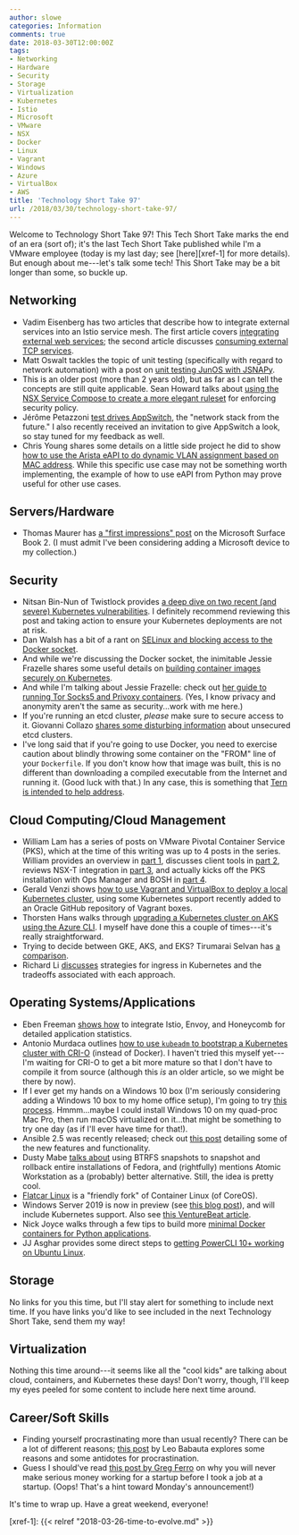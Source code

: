```yaml
---
author: slowe
categories: Information
comments: true
date: 2018-03-30T12:00:00Z
tags:
- Networking
- Hardware
- Security
- Storage
- Virtualization
- Kubernetes
- Istio
- Microsoft
- VMware
- NSX
- Docker
- Linux
- Vagrant
- Windows
- Azure
- VirtualBox
- AWS
title: 'Technology Short Take 97'
url: /2018/03/30/technology-short-take-97/
---
```


Welcome to Technology Short Take 97! This Tech Short Take marks the end of an era (sort of); it's the last Tech Short Take published while I'm a VMware employee (today is my last day; see [here][xref-1] for more details). But enough about me---let's talk some tech! This Short Take may be a bit longer than some, so buckle up.<!--more-->

## Networking

* Vadim Eisenberg has two articles that describe how to integrate external services into an Istio service mesh. The first article covers [integrating external web services][link-5]; the second article discusses [consuming external TCP services][link-6].
* Matt Oswalt tackles the topic of unit testing (specifically with regard to network automation) with a post on [unit testing JunOS with JSNAPy][link-11].
* This is an older post (more than 2 years old), but as far as I can tell the concepts are still quite applicable. Sean Howard talks about [using the NSX Service Compose to create a more elegant ruleset][link-14] for enforcing security policy.
* Jérôme Petazzoni [test drives AppSwitch][link-24], the "network stack from the future." I also recently received an invitation to give AppSwitch a look, so stay tuned for my feedback as well.
* Chris Young shares some details on a little side project he did to show [how to use the Arista eAPI to do dynamic VLAN assignment based on MAC address][link-26]. While this specific use case may not be something worth implementing, the example of how to use eAPI from Python may prove useful for other use cases.

## Servers/Hardware

* Thomas Maurer has [a "first impressions" post][link-20] on the Microsoft Surface Book 2. (I must admit I've been considering adding a Microsoft device to my collection.)

## Security

* Nitsan Bin-Nun of Twistlock provides [a deep dive on two recent (and severe) Kubernetes vulnerabilities][link-1]. I definitely recommend reviewing this post and taking action to ensure your Kubernetes deployments are not at risk.
* Dan Walsh has a bit of a rant on [SELinux and blocking access to the Docker socket][link-2].
* And while we're discussing the Docker socket, the inimitable Jessie Frazelle shares some useful details on [building container images securely on Kubernetes][link-4].
* And while I'm talking about Jessie Frazelle: check out [her guide to running Tor Socks5 and Privoxy containers][link-10]. (Yes, I know privacy and anonymity aren't the same as security...work with me here.)
* If you're running an etcd cluster, _please_ make sure to secure access to it. Giovanni Collazo [shares some disturbing information][link-3] about unsecured etcd clusters.
* I've long said that if you're going to use Docker, you need to exercise caution about blindly throwing some container on the "FROM" line of your `Dockerfile`. If you don't know how that image was built, this is no different than downloading a compiled executable from the Internet and running it. (Good luck with that.) In any case, this is something that [Tern is intended to help address][link-27].

## Cloud Computing/Cloud Management

* William Lam has a series of posts on VMware Pivotal Container Service (PKS), which at the time of this writing was up to 4 posts in the series. William provides an overview in [part 1][link-15], discusses client tools in [part 2][link-16], reviews NSX-T integration in [part 3][link-17], and actually kicks off the PKS installation with Ops Manager and BOSH in [part 4][link-18].
* Gerald Venzi shows [how to use Vagrant and VirtualBox to deploy a local Kubernetes cluster][link-25], using some Kubernetes support recently added to an Oracle GitHub repository of Vagrant boxes.
* Thorsten Hans walks through [upgrading a Kubernetes cluster on AKS using the Azure CLI][link-29]. I myself have done this a couple of times---it's really straightforward.
* Trying to decide between GKE, AKS, and EKS? Tirumarai Selvan has [a comparison][link-30].
* Richard Li [discusses][link-33] strategies for ingress in Kubernetes and the tradeoffs associated with each approach.

## Operating Systems/Applications

* Eben Freeman [shows how][link-7] to integrate Istio, Envoy, and Honeycomb for detailed application statistics.
* Antonio Murdaca outlines [how to use `kubeadm` to bootstrap a Kubernetes cluster with CRI-O][link-8] (instead of Docker). I haven't tried this myself yet---I'm waiting for CRI-O to get a bit more mature so that I don't have to compile it from source (although this _is_ an older article, so we might be there by now).
* If I ever get my hands on a Windows 10 box (I'm seriously considering adding a Windows 10 box to my home office setup), I'm going to try [this process][link-9]. Hmmm...maybe I could install Windows 10 on my quad-proc Mac Pro, then run macOS virtualized on it...that might be something to try one day (as if I'll ever have time for that!).
* Ansible 2.5 was recently released; check out [this post][link-12] detailing some of the new features and functionality.
* Dusty Mabe [talks about][link-13] using BTRFS snapshots to snapshot and rollback entire installations of Fedora, and (rightfully) mentions Atomic Workstation as a (probably) better alternative. Still, the idea is pretty cool.
* [Flatcar Linux][link-19] is a "friendly fork" of Container Linux (of CoreOS).
* Windows Server 2019 is now in preview (see [this blog post][link-21]), and will include Kubernetes support. Also see [this VentureBeat article][link-23].
* Nick Joyce walks through a few tips to build more [minimal Docker containers for Python applications][link-22].
* JJ Asghar provides some direct steps to [getting PowerCLI 10+ working on Ubuntu Linux][link-28].

## Storage

No links for you this time, but I'll stay alert for something to include next time. If you have links you'd like to see included in the next Technology Short Take, send them my way!

## Virtualization

Nothing this time around---it seems like all the "cool kids" are talking about cloud, containers, and Kubernetes these days! Don't worry, though, I'll keep my eyes peeled for some content to include here next time around.

## Career/Soft Skills

* Finding yourself procrastinating more than usual recently? There can be a lot of different reasons; [this post][link-31] by Leo Babauta explores some reasons and some antidotes for procrastination.
* Guess I should've read [this post by Greg Ferro][link-32] on why you will never make serious money working for a startup before I took a job at a startup. (Oops! That's a hint toward Monday's announcement!)

It's time to wrap up. Have a great weekend, everyone!

[link-1]: https://www.twistlock.com/2018/03/21/deep-dive-severe-kubernetes-vulnerability-date-cve-2017-1002101/
[link-2]: https://danwalsh.livejournal.com/78373.html
[link-3]: https://elweb.co/the-security-footgun-in-etcd/
[link-4]: https://blog.jessfraz.com/post/building-container-images-securely-on-kubernetes/
[link-5]: https://istio.io/blog/2018/egress-https.html
[link-6]: https://istio.io/blog/2018/egress-tcp.html
[link-7]: https://honeycomb.io/blog/2017/09/istio-envoy-and-honeycomb/
[link-8]: http://www.projectatomic.io/blog/2017/06/using-kubeadm-with-cri-o/
[link-9]: https://www.howtogeek.com/289594/how-to-install-macos-sierra-in-virtualbox-on-windows-10/
[link-10]: https://blog.jessfraz.com/post/tor-socks-proxy-and-privoxy-containers/
[link-11]: https://keepingitclassless.net/2018/02/unit-testing-junos-jsnapy/
[link-12]: https://www.ansible.com/blog/ansible-2.5-traveling-space-and-time
[link-13]: https://dustymabe.com/2017/12/17/fedora-btrfssnapper-the-fedora-27-edition/
[link-14]: http://nsxperts.com/?p=65
[link-15]: https://www.virtuallyghetto.com/2018/03/getting-started-with-vmware-pivotal-container-service-pks-part-1-overview.html
[link-16]: https://www.virtuallyghetto.com/2018/03/getting-started-with-vmware-pivotal-container-service-pks-part-2-pks-client.html
[link-17]: https://www.virtuallyghetto.com/2018/03/getting-started-with-vmware-pivotal-container-service-pks-part-3-nsx-t.html
[link-18]: https://www.virtuallyghetto.com/2018/03/getting-started-with-vmware-pivotal-container-service-pks-part-4-ops-manager-bosh.html
[link-19]: https://www.flatcar-linux.org
[link-20]: https://www.thomasmaurer.ch/2018/03/first-impressions-surface-book-2/
[link-21]: https://cloudblogs.microsoft.com/windowsserver/2018/03/20/introducing-windows-server-2019-now-available-in-preview/
[link-22]: https://blog.realkinetic.com/building-minimal-docker-containers-for-python-applications-37d0272c52f3
[link-23]: https://venturebeat.com/2018/03/20/windows-server-2019-will-feature-linux-and-kubernetes-support/
[link-24]: https://jpetazzo.github.io/2018/03/13/appswitch-hyperlay-network-stack-future/
[link-25]: https://geraldonit.com/2018/03/26/deploying-a-kubernetes-cluster-with-vagrant-on-virtual-box/
[link-26]: https://kontrolissues.net/2018/03/22/playing-with-arisa-eapi-dynamic-vlan-assignment-ish/
[link-27]: https://blogs.vmware.com/opensource/2018/03/13/open-source-tern-makes-containers-compliant/
[link-28]: http://jjasghar.github.io/blog/2018/03/22/powercli-10+-on-linux/
[link-29]: https://thorsten-hans.com/upgrading-a-kubernetes-cluster-on-aks-using-azure-cli-603c9be7b369
[link-30]: https://blog.hasura.io/gke-vs-aks-vs-eks-411f080640dc
[link-31]: https://zenhabits.net/antidotes/
[link-32]: http://etherealmind.com/will-never-make-serious-money-working-startup/
[link-33]: https://blog.getambassador.io/kubernetes-ingress-nodeport-load-balancers-and-ingress-controllers-6e29f1c44f2d
[xref-1]: {{< relref "2018-03-26-time-to-evolve.md" >}}
